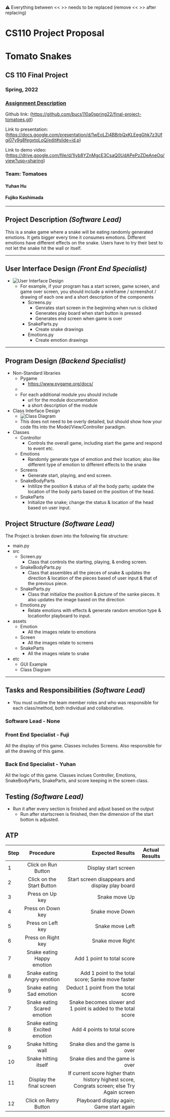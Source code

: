 :warning: Everything between << >> needs to be replaced (remove << >> after replacing)
# CS110 Project Proposal
# Tomato Snakes
## CS 110 Final Project
### Spring, 2022
### [Assignment Description](https://docs.google.com/document/d/1H4R6yLL7som1lglyXWZ04RvTp_RvRFCCBn6sqv-82ps/edit#)

Github link:
(https://github.com/bucs110a0spring22/final-project-tomatoes.git)

Link to presentation: (https://docs.google.com/presentation/d/1wEoLZi4BBrbQxKLEegGhk7z3Ufgi07y9g8fegxtoLoQ/edit#slide=id.p) 

Link to demo video: (https://drive.google.com/file/d/1lyb8YZnMgcE3CsaQ0UdAPePzZDeAneOq/view?usp=sharing)


### Team: Tomatoes
#### Yuhan Hu
#### Fujiko Kashimada

***

## Project Description *(Software Lead)*

This is a snake game where a snake will be eating randomly generated emotions. It gets bigger every time it consumes emotions. Different emotions have different effects on the snake. Users have to try their best to not let the snake hit the wall or itself.

***    

## User Interface Design *(Front End Specialist)*

* ![User Interface Design](etc/DrawingDraft.jpg)
  * For example, if your program has a start screen, game screen, and game over screen, you should include a wireframe / screenshot / drawing of each one and a short description of the components
    * Screens.py
      * Genrates start screen in the beginning when run is clicked
      * Generates play board when start button is pressed
      * Generates end screen when game is over
    * SnakeParts.py
      * Create snake drawings 
    * Emotions.py
      * Create emotion drawings

***        

## Program Design *(Backend Specialist)*

* Non-Standard libraries
    * Pygame
      * https://www.pygame.org/docs/
    * 
    * For each additional module you should include
        * url for the module documentation
        * a short description of the module
* Class Interface Design
    * ![Class Diagram](etc/ClassDiagram.jpg)
    * This does not need to be overly detailed, but should show how your code fits into the Model/View/Controller paradigm.
* Classes
    * Controllor
      * Controls the overall game, including start the game and respond to event etc.
    * Emotions
      * Randomly generate type of emotion and their location; also like different type of emotion to different effects to the snake
    * Screens
      * Generate start, playing, and end screen.
    * SnakeBodyParts
      * Initilize the position & status of all the body parts; update the location of the body parts based on the position of the head.
    * SnakeParts
      * Initialize the snake; change the status & location of the head based on user input.

## Project Structure *(Software Lead)*

The Project is broken down into the following file structure:
* main.py
* src
    * Screen.py
      * Class that controls the starting, playing, & ending screen.
    * SnakeBodyParts.py
      * Class that assembles all the pieces of snake & updates the direction & location of the pieces based of user input & that of the previous piece.
    * SnakeParts.py
      * Class that initialize the position & picture of the sanke pieces. It also updates the image based on the direction
    * Emotions.py
      * Relate emotions with effects & generate random emotion type & locationfor playboard to input.
* assets
    * Emotion
      * All the images relate to emotions
    * Screen
      * All the images relate to screens
    * SnakeParts
      * All the images relate to snake
* etc
    * GUI Example
    * Class Diagram

***

## Tasks and Responsibilities *(Software Lead)*

   * You must outline the team member roles and who was responsible for each class/method, both individual and collaborative.

### Software Lead - None



### Front End Specialist - Fuji

All the display of this game. Classes includes Screens. Also responsible for all the drawing of this game.

### Back End Specialist -  Yuhan 

All the logic of this game. Classes inclues Controller, Emotions, SnakeBodyParts, SnakeParts, and score keeping in the screen class.

## Testing *(Software Lead)*

* Run it after every section is finished and adjust based on the output
    * Run after startscreen is finished, then the dimension of the start botton is adjusted.

## ATP

| Step                  | Procedure     | Expected Results  | Actual Results |
| ----------------------|:-------------:| -----------------:| -------------- |
|  1  | Click on Run Button  | Display start screen  |          |
|  2  | Click on the Start Button | Start screen disappears and display play board |                 |
|  3  | Press on Up key | Snake move Up  |          |
|  4  | Press on Down key  | Snake move Down  |          |
|  5  | Press on Left key | Snake move Left  |          |
|  6  | Press on Right key | Snake move Right  |          |
|  7  | Snake eating Happy emotion  | Add 1 point to total score  |          |
|  8  | Snake eating Angry emotion  | Add 1 point to the total score; Sanke move faster  |          |
|  9  | Snake eating Sad emotion  | Deduct 1 point from the total score   |          |
|  7  | Snake eating Scared emotion  | Snake becomes slower and 1 point is added to the total score  |          |
|  8  | Snake eating Excited emotion  | Add 4 points to total score  |          |
|  9  | Snake hitting wall | Snake dies and the game is over  |          |
|  10  | Snake hitting itself | Snake dies and the game is over  |          |
|  11  | Display the final screen | If current score higher thatn history highest score, Congrats screen; else Try Again screen |          |
|  12  | Click on Retry Button  | Playboard display again; Game start again  |          |
